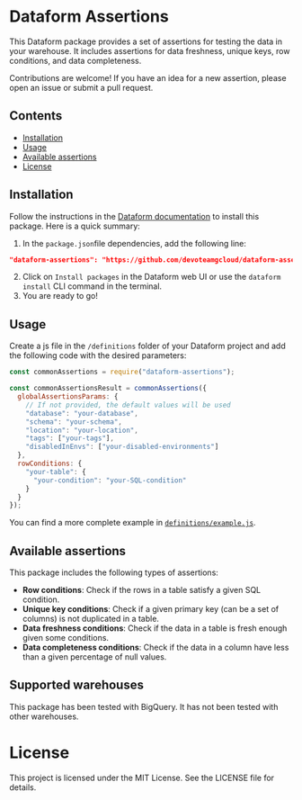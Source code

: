 # Dataform Assertions

This Dataform package provides a set of assertions for testing the data in your warehouse. It includes assertions for data freshness, unique keys, row conditions, and data completeness.

Contributions are welcome! If you have an idea for a new assertion, please open an issue or submit a pull request.


## Contents

- [Installation](#installation)
- [Usage](#usage)
- [Available assertions](#available-assertions)
- [License](#license)

## Installation

Follow the instructions in the [Dataform documentation](https://cloud.google.com/dataform/docs/install-package) to install this package. Here is a quick summary:

1. In the `package.json`file dependencies, add the following line:
```json
"dataform-assertions": "https://github.com/devoteamgcloud/dataform-assertions/archive/refs/tags/[RELEASE_VERSION].tar.gz"
```
2. Click on `Install packages` in the Dataform web UI or use the `dataform install` CLI command in the terminal.
3. You are ready to go!

## Usage

Create a js file in the `/definitions` folder of your Dataform project and add the following code with the desired parameters:

```javascript
const commonAssertions = require("dataform-assertions");

const commonAssertionsResult = commonAssertions({
  globalAssertionsParams: {
    // If not provided, the default values will be used
    "database": "your-database",
    "schema": "your-schema",
    "location": "your-location",
    "tags": ["your-tags"],
    "disabledInEnvs": ["your-disabled-environments"]
  },
  rowConditions: {
    "your-table": {
      "your-condition": "your-SQL-condition"
    }
  }
});
```

You can find a more complete example in [`definitions/example.js`](./definitions/example.js).


## Available assertions

This package includes the following types of assertions:

- **Row conditions**: Check if the rows in a table satisfy a given SQL condition.
- **Unique key conditions**: Check if a given primary key (can be a set of columns) is not duplicated in a table.
- **Data freshness conditions**: Check if the data in a table is fresh enough given some conditions.
- **Data completeness conditions**: Check if the data in a column have less than a given percentage of null values.

## Supported warehouses

This package has been tested with BigQuery. It has not been tested with other warehouses.

# License

This project is licensed under the MIT License. See the LICENSE file for details.
